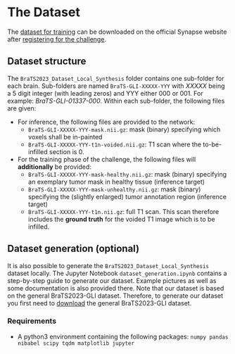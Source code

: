 # The Dataset
The [dataset for training](https://www.synapse.org/#!Synapse:syn51522870) can be downloaded on the official Synapse website after [registering for the challenge](https://www.synapse.org/#!Synapse:syn51156910/wiki/622347).

## Dataset structure
The ```BraTS2023_Dataset_Local_Synthesis``` folder contains one sub-folder for each brain.
Sub-folders are named ```BraTS-GLI-XXXXX-YYY``` with *XXXXX* being a 5 digit integer (with leading zeros) and YYY either 000 or 001. For example: *BraTS-GLI-01337-000*. Within each sub-folder, the following files are given:
- For inference, the following files are provided to the network:
  - ```BraTS-GLI-XXXXX-YYY-mask.nii.gz```: mask (binary) specifying which voxels shall be in-painted
  - ```BraTS-GLI-XXXXX-YYY-t1n-voided.nii.gz```: T1 scan where the to-be-infilled section is 0. 
- For the training phase of the challenge, the following files will **additionally** be provided:
  - ```BraTS-GLI-XXXXX-YYY-mask-healthy.nii.gz```: mask (binary) specifying an exemplary tumor mask in healthy tissue (inference target)
  - ```BraTS-GLI-XXXXX-YYY-mask-unhealthy.nii.gz```: mask (binary) specifying the (slightly enlarged) tumor annotation region (inference target)
  - ```BraTS-GLI-XXXXX-YYY-t1n.nii.gz```: full T1 scan. This scan therefore includes the **ground truth** for the voided T1 image which is to be infilled.


## Dataset generation (optional)
It is also possible to generate the ```BraTS2023_Dataset_Local_Synthesis``` dataset locally. The Jupyter Notebook ```dataset_generation.ipynb``` contains a step-by-step guide to generate our dataset. Example pictures as well as some documentation is also provided there. Note that our dataset is based on the general BraTS2023-GLI dataset. Therefore, to generate our dataset you first need to [download](https://www.synapse.org/#!Synapse:syn51514105) the general BraTS2023-GLI dataset.

### Requirements
- A python3 environment containing the following packages: ```numpy pandas nibabel scipy tqdm matplotlib jupyter```




